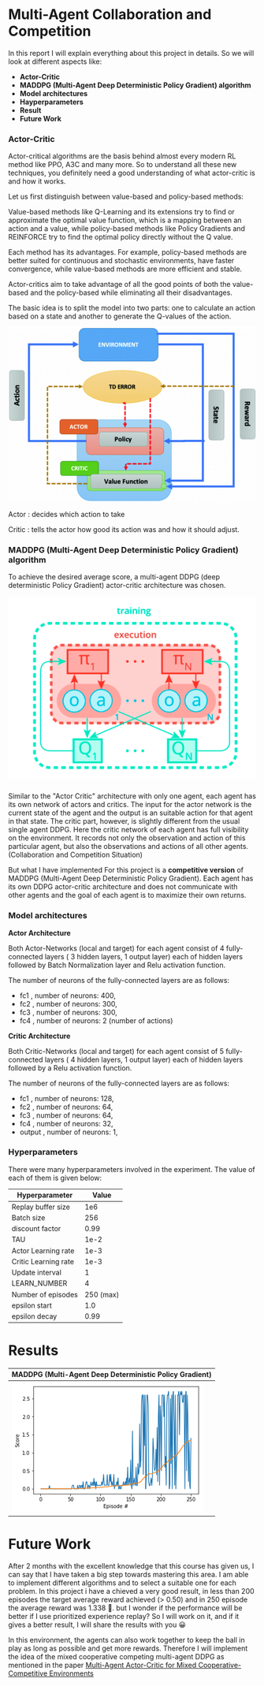 [//]: # (Image References)

[actor-critic]: Collaboration_and_Competition/images/actor-critic.png "AC"
[maddpg]: Collaboration_and_Competition/images/maddpg.png "MADDPG"
[maddpg_arch]: Collaboration_and_Competition/images/maddpg_arch.png "MADDPG_ARCH"


# Multi-Agent Collaboration and Competition

In this report I will explain everything about this project in details. So we will look at different aspects like:

- **Actor-Critic**
- **MADDPG (Multi-Agent Deep Deterministic Policy Gradient) algorithm**
- **Model architectures**
- **Hayperparameters**
- **Result**
- **Future Work**


### Actor-Critic

Actor-critical algorithms are the basis behind almost every modern RL method like PPO, A3C and many more. So to understand all these new techniques, you definitely need a good understanding of what actor-critic is and how it works.

Let us first distinguish between value-based and policy-based methods:

Value-based methods like Q-Learning and its extensions try to find or approximate the optimal value function, which is a mapping between an action and a value, while policy-based methods like Policy Gradients and REINFORCE try to find the optimal policy directly without the Q value.

Each method has its advantages. For example, policy-based methods are better suited for continuous and stochastic environments, have faster convergence, while value-based methods are more efficient and stable.

Actor-critics aim to take advantage of all the good points of both the value-based and the policy-based while eliminating all their disadvantages.  

The basic idea is to split the model into two parts: one to calculate an action based on a state and another to generate the Q-values of the action. 

![AC][actor-critic]


Actor  : decides which action to take

Critic : tells the actor how good its action was and how it should adjust.

### MADDPG (Multi-Agent Deep Deterministic Policy Gradient) algorithm

To achieve the desired average score, a multi-agent DDPG (deep deterministic Policy Gradient) actor-critic architecture was chosen.

![MADDPG_ARCH][maddpg_arch]

Similar to the "Actor Critic" architecture with only one agent, each agent has its own network of actors and critics. The input for the actor network is the current state of the agent and the output is an suitable action for that agent in that state. The critic part, however, is slightly different from the usual single agent DDPG. Here the critic network of each agent has full visibility on the environment. It records not only the observation and action of this particular agent, but also the observations and actions of all other agents. (Collaboration and Competition Situation)

But what I have implemented For this project is a **competitive version** of MADDPG (Multi-Agent Deep Deterministic Policy Gradient). Each agent has its own DDPG actor-critic architecture and does not communicate with other agents and the goal of each agent is to maximize their own returns.



### Model architectures

**Actor Architecture**

Both Actor-Networks (local and target) for each agent consist of 4 fully-connected layers ( 3 hidden layers, 1 output layer) each of hidden layers followed by Batch Normalization layer and Relu activation function.

The number of neurons of the fully-connected layers are as follows:

- fc1 , number of neurons: 400,
- fc2 , number of neurons: 300,
- fc3 , number of neurons: 300,
- fc4 , number of neurons: 2 (number of actions)


**Critic Architecture**

Both Critic-Networks (local and target) for each agent consist of 5 fully-connected layers ( 4 hidden layers, 1 output layer) each of hidden layers followed by a Relu activation function.

The number of neurons of the fully-connected layers are as follows:

- fc1 , number of neurons: 128,
- fc2 , number of neurons: 64,
- fc3 , number of neurons: 64,
- fc4 , number of neurons: 32,
- output , number of neurons: 1,


### Hyperparameters

There were many hyperparameters involved in the experiment. The value of each of them is given below:

| Hyperparameter                      | Value |
| ----------------------------------- | ----- |
| Replay buffer size                  | 1e6  |
| Batch size                          | 256  |
| discount factor          | 0.99  |
| TAU                              | 1e-2  |
| Actor Learning rate                 | 1e-3  |
| Critic Learning rate                | 1e-3  |
| Update interval                     | 1    |
| LEARN_NUMBER        | 4    |
| Number of episodes                  | 250 (max)   |
| epsilon start | 1.0 |
| epsilon decay | 0.99 |

# Results
| MADDPG (Multi-Agent Deep Deterministic Policy Gradient)|
| ---------- |
|![MADDPG][maddpg]|

# Future Work

After 2 months with the excellent knowledge that this course has given us, I can say that I have taken a big step towards mastering this area. I am able to implement different algorithms and to select a suitable one for each problem.
In this project i have a chieved a very good result, in less than 200 episodes the target average reward achieved (> 0.50) and in 250 episode the average reward was 1.338 :muscle:. but I wonder if the performance will be better if I use prioritized experience replay? So I will work on it, and if it gives a better result, I will share the results with you :grinning:

In this environment, the agents can also work together to keep the ball in play as long as possible and get more rewards. Therefore I will implement the idea of the mixed cooperative competing multi-agent DDPG as mentioned in the paper [Multi-Agent Actor-Critic for Mixed Cooperative-Competitive Environments](https://papers.nips.cc/paper/7217-multi-agent-actor-critic-for-mixed-cooperative-competitive-environments.pdf)
